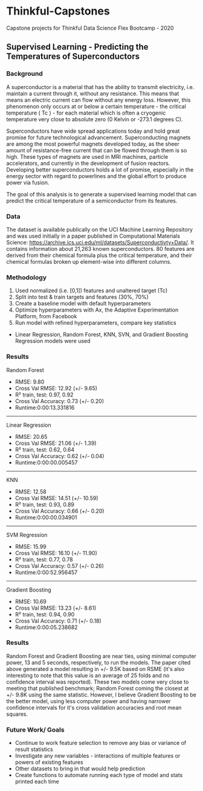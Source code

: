 # Thinkful-Capstones
Capstone projects for Thinkful Data Science Flex Bootcamp - 2020

## Supervised Learning - Predicting the Temperatures of Superconductors
### Background
A superconductor is a material that has the ability to transmit electricity, i.e. maintain a current through it, without any resistance. This means that means an electric current can flow without any energy loss. However, this phenomenon only occurs at or below a certain temperature - the critical temperature ( Tc ) - for each material which is often a cryogenic temperature very close to absolute zero (0 Kelvin or -273.1 degrees C).

Superconductors have wide spread applications today and hold great promise for future technological advancement. Superconducting magnets are among the most powerful magnets developed today, as the sheer amount of resistance-free current that can be flowed through them is so high. These types of magnets are used in MRI machines, particle accelerators, and currently in the development of fusion reactors. Developing better superconductors holds a lot of promise, especially in the energy sector with regard to powerlines and the global effort to produce power via fusion.

 The goal of this analysis is to generate a supervised learning model that can predict the critical temperature of a semiconductor from its features.

### Data
The dataset is available publically on the UCI Machine Learning Repository and was used initially in a paper published in Computational Materials Science: https://archive.ics.uci.edu/ml/datasets/Superconductivty+Data/. It contains information about 21,263 known superconductors. 80 features are derived from their chemical formula plus the critical temperature, and their chemical formulas broken up element-wise into different columns.

### Methodology 
1. Used normalized (i.e. [0,1]) features and unaltered target (Tc)
2. Split into test & train targets and features (30%, 70%)
3. Create a baseline model with default hyperparameters
4. Optimize hyperparameters with Ax, the Adaptive Experimentation Platform, from Facebook
5. Run model with refined hyperparameters, compare key statistics
  * Linear Regression, Random Forest, KNN, SVN, and Gradient Boosting Regression models were used
### Results
Random Forest 
* RMSE: 9.80 
* Cross Val RMSE: 12.92 (+/- 9.65) 
* R² train, test: 0.97, 0.92 
* Cross Val Accuracy: 0.73 (+/- 0.20) 
* Runtime:0:00:13.331816
______________________________________________
Linear Regression 
* RMSE: 20.65 
* Cross Val RMSE: 21.06 (+/- 1.39) 
* R² train, test: 0.62, 0.64 
* Cross Val Accuracy: 0.62 (+/- 0.04) 
* Runtime:0:00:00.005457
______________________________________________
KNN 
* RMSE: 12.58 
* Cross Val RMSE: 14.51 (+/- 10.59) 
* R² train, test: 0.93, 0.89 
* Cross Val Accuracy: 0.66 (+/- 0.20) 
* Runtime:0:00:00.034901
______________________________________________
SVM Regression 
* RMSE: 15.99 
* Cross Val RMSE: 16.10 (+/- 11.90) 
* R² train, test: 0.77, 0.78 
* Cross Val Accuracy: 0.57 (+/- 0.26) 
* Runtime:0:00:52.956457
______________________________________________
Gradient Boosting 
* RMSE: 10.69 
* Cross Val RMSE: 13.23 (+/- 8.61) 
* R² train, test: 0.94, 0.90 
* Cross Val Accuracy: 0.71 (+/- 0.18) 
* Runtime:0:00:05.238682

### Results
Random Forest and Gradient Boosting are near ties, using minimal computer power, 13 and 5 seconds, respectively, to run the models. The paper cited above generated a model resulting in +/- 9.5K based on RSME (it's also interesting to note that this value is an average of 25 folds and no confidence interval was reported). These two models come very close to meeting that published benchmark; Random Forest coming the closest at +/- 9.8K using the same statistic. However, I believe Gradient Boosting to be the better model, using less computer power and having narrower confidence intervals for it's cross validation accuracies and root mean squares. 

### Future Work/ Goals
* Continue to work feature selection to remove any bias or variance of result statistics
* Investigate any new variables - interactions of multiple features or powers of existing features
* Other datasets to bring in that would help prediction
* Create  functions to automate running each type of model and stats printed each time
